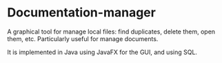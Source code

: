 Documentation-manager
=====================

A graphical tool for manage local files: find duplicates, delete them, open them, etc. Particularly useful for manage documents.

It is implemented in Java using JavaFX for the GUI, and using SQL.